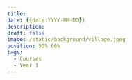 ```yaml
---
title: 
date: {{date:YYYY-MM-DD}}
description: 
draft: false
image: /static/background/village.jpeg
position: 50% 60%
tags:
  - Courses
  - Year 1
---
```

